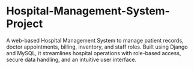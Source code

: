 # Hospital-Management-System-Project
A web-based Hospital Management System to manage patient records, doctor appointments, billing, inventory, and staff roles. Built using Django and MySQL, it streamlines hospital operations with role-based access, secure data handling, and an intuitive user interface.
